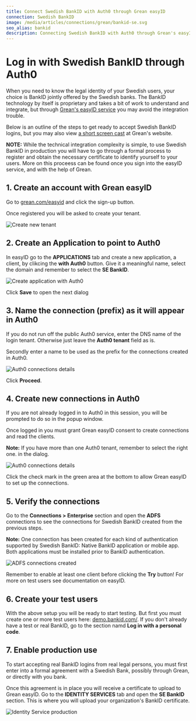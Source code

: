 ```yaml
---
title: Connect Swedish BankID with Auth0 through Grean easyID
connection: Swedish BankID
image: /media/articles/connections/grean/bankid-se.svg
seo_alias: bankid
description: Connecting Swedish BankID with Auth0 through Grean's easyID service
---
```


# Log in with Swedish BankID through Auth0

When you need to know the legal identity of your Swedish users, your choice is BankID jointly offered by the Swedish banks. 
The BankID technology by itself is proprietary and takes a bit of work to understand and integrate, but through [Grean's easyID service](https://grean.com/easyid) 
you may avoid the integration trouble.

Below is an outline of the steps to get ready to accept Swedish BankID logins, but you may also view 
[a short screen cast](https://grean.com/easyid/auth0/2016/12/07/easyid-and-auth0.html) at Grean's website.

**NOTE:** While the technical integration complexity is simple, to use Swedish BankID in production you will have to go through a formal process to 
register and obtain the necessary certificate to identify yourself to your users. 
More on this proceess can be found once you sign into the easyID service, and with the help of Grean.

## 1. Create an account with Grean easyID

Go to [grean.com/easyid](https://grean.com/easyid) and click the sign-up button. 

Once registered you will be asked to create your tenant.

![Create new tenant](/media/articles/connections/grean/easyid-signup.png)

## 2. Create an Application to point to Auth0

In easyID go to the **APPLICATIONS** tab and create a new application, a client, by clikcing the **with Auth0** button.
Give it a meaningful name, select the domain and remember to select the **SE BankID**.

![Create application with Auth0](/media/articles/connections/grean/auth0-app-se.png)

Click **Save** to open the next dialog

## 3. Name the connection (prefix) as it will appear in Auth0

If you do not run off the public Auth0 service, enter the  DNS name of the login tenant. Otherwise just leave the **Auth0 tenant** field as is.

Secondly enter a name to be used as the prefix for the connections created in Auth0.

![Auth0 connections details](/media/articles/connections/grean/auth0-details.png)

Click **Proceed**.

## 4. Create new connections in Auth0

If you are not already logged in to Auth0 in this session, you will be prompted to do so in the popup window.

Once logged in you must grant Grean easyID consent to create connections and read the clients. 

**Note:** If you have more than one Auth0 tenant, remember to select the right one. in the dialog.

![Auth0 connections details](/media/articles/connections/grean/auth0-consent.png)

Click the check mark in the green area at the bottom to allow Grean easyID to set up the connections.

## 5. Verify the connections

Go to the **Connections > Enterprise** section and open the **ADFS** connections to see the connections for 
Swedish BankID created from the previous steps.

**Note:** One connection has been created for each kind of authentication supported by Swedish BankID: 
Native BankID application or mobile app. Both applications must be installed prior to BankID authentication.

![ADFS connections created](/media/articles/connections/grean/adfs-connections-se.png)

Remember to enable at least one client before clicking the **Try** button! For more on test users see documentation
on easyID.

## 6. Create your test users

With the above setup you will be ready to start testing. But first you must create one or more test users here: 
[demo.bankid.com/](https://demo.bankid.com/). If you don't already have a test or real BankID, go to the section 
namd **Log in with a personal code**.

## 7. Enable production use

To start accepting real BankID logins from real legal persons, you must first enter into a formal agreement with a Swedish Bank, 
possibly through Grean, or directly with you bank.

Once this agreement is in place you will receive a certificate to upload to Grean easyID. Go to the **IDENTITY SERVICES** tab 
and open the **SE BankID** section. This is where you will upload your organization's BankID certificate.

![Identity Service production](/media/articles/connections/grean/se-bankid-prod.png)







